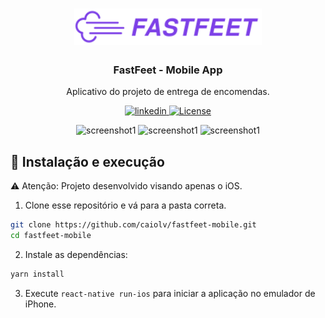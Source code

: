<h1 align="center">
  <img alt="FastFeet" src=".github/logo.svg" width="300px" />
</h1>

<h3 align="center">FastFeet - Mobile App</h3>

<p align="center">Aplicativo do projeto de entrega de encomendas.</p>

<p align="center">
  <a href="https://www.linkedin.com/in/caio-oliveira-b1365a124/">
    <img alt="linkedin" src="https://img.shields.io/badge/-Caio%20Oliveira-0a66c2?style=flat&logo=Linkedin&logoColor=white">
  </a>

  <a href="./LICENSE"> 
    <img  alt="License" src="https://img.shields.io/github/license/caiolv/fastfeet-mobile?style=flat">
  </a>
</p>

<p align="center">
  <img alt="screenshot1" src="../assets/screenshot1.png" width="30%">
  <img alt="screenshot1" src="../assets/screenshot2.png" width="30%">
  <img alt="screenshot1" src="../assets/screenshot3.png" width="30%">
</p>

## 🚀 Instalação e execução
⚠️ Atenção: Projeto desenvolvido visando apenas o iOS.
1. Clone esse repositório e vá para a pasta correta.
```bash
git clone https://github.com/caiolv/fastfeet-mobile.git
cd fastfeet-mobile
```
2. Instale as dependências:
```bash
yarn install
```
3. Execute `react-native run-ios` para iniciar a aplicação no emulador de iPhone.


